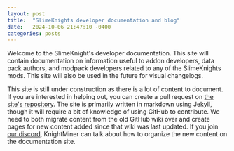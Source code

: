 ```yaml
---
layout: post
title:  "SlimeKnights developer documentation and blog"
date:   2024-10-06 21:47:10 -0400
categories: posts
---
```

Welcome to the SlimeKnight's developer documentation. This site will contain documentation on information useful to addon developers, data pack authors, and modpack developers related to any of the SlimeKnights mods. This site will also be used in the future for visual changelogs.

This site is still under construction as there is a lot of content to document. If you are interested in helping out, you can create a pull request on [the site's repository](https://github.com/SlimeKnights/slimeknights.github.io). The site is primarily written in markdown using Jekyll, though it will require a bit of knowledge of using GitHub to contribute. We need to both migrate content from the old GitHub wiki over and create pages for new content added since that wiki was last updated. If you join [our discord](https://discord.com/invite/njGrvuh), KnightMiner can talk about how to organize the new content on the documentation site.